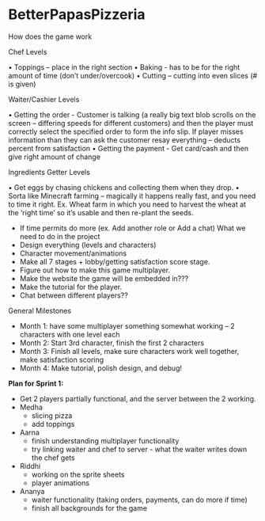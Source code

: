 # BetterPapasPizzeria

How does the game work

Chef Levels

•	Toppings – place in the right section 
•	Baking  - has to be for the right amount of time (don’t under/overcook)
•	Cutting – cutting into even slices (# is given)

Waiter/Cashier Levels

•	Getting the order - Customer is talking (a really big text blob scrolls  on the screen – differing speeds for different customers) and then the player must correctly select the specified order to form the info slip. If player misses information than they can ask the customer resay everything – deducts percent from satisfaction
•	Getting the payment - Get card/cash and then give right amount of change 

Ingredients Getter Levels

•	Get eggs by chasing chickens and collecting them when they drop. 
•	Sorta like Minecraft farming – magically it happens really fast, and you need to time it right. Ex. Wheat farm in which you need to harvest the wheat at the ‘right time’ so it’s usable and then re-plant the seeds.

-	If time permits do more (ex. Add another role or Add a chat)
What we need to do in the project
-	Design everything (levels and characters)
-	Character movement/animations
-	Make all 7 stages + lobby/getting satisfaction score stage.	
-	Figure out how to make this game multiplayer.
-	Make the website the game will be embedded in???
-	Make the tutorial for the player.
-	Chat between different players??

General Milestones 
-	Month 1: have some multiplayer something somewhat working – 2 characters with one level each 
-	Month 2: Start 3rd character, finish the first 2 characters 
-	Month 3: Finish all levels, make sure characters work well together, make satisfaction scoring
-	Month 4: Make tutorial, polish design, and debug!

**Plan for Sprint 1:**
- Get 2 players partially functional, and the server between the 2 working. 
- Medha
    - slicing pizza
    - add toppings
- Aarna
    - finish understanding multiplayer functionality
    - try linking waiter and chef to server - what the waiter writes down the chef gets 
- Riddhi
    - working on the sprite sheets
    - player animations 
- Ananya
    - waiter functionality (taking orders, payments, can do more if time)
    - finish all backgrounds for the game
